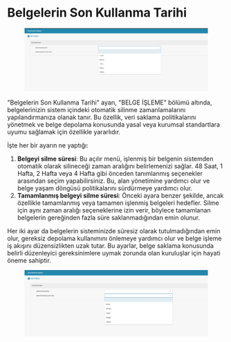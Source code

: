 # Belgelerin Son Kullanma Tarihi

<figure><img src="../../../.gitbook/assets/Bildschirmfoto 2024-05-08 um 10.29.17.png" alt=""><figcaption></figcaption></figure>

"Belgelerin Son Kullanma Tarihi" ayarı, "BELGE İŞLEME" bölümü altında, belgelerinizin sistem içindeki otomatik silinme zamanlamalarını yapılandırmanıza olanak tanır. Bu özellik, veri saklama politikalarını yönetmek ve belge depolama konusunda yasal veya kurumsal standartlara uyumu sağlamak için özellikle yararlıdır.

İşte her bir ayarın ne yaptığı:

1. **Belgeyi silme süresi**: Bu açılır menü, işlenmiş bir belgenin sistemden otomatik olarak silineceği zaman aralığını belirlemenizi sağlar. 48 Saat, 1 Hafta, 2 Hafta veya 4 Hafta gibi önceden tanımlanmış seçenekler arasından seçim yapabilirsiniz. Bu, alan yönetimine yardımcı olur ve belge yaşam döngüsü politikalarını sürdürmeye yardımcı olur.
2. **Tamamlanmış belgeyi silme süresi**: Önceki ayara benzer şekilde, ancak özellikle tamamlanmış veya tamamen işlenmiş belgeleri hedefler. Silme için aynı zaman aralığı seçeneklerine izin verir, böylece tamamlanan belgelerin gereğinden fazla süre saklanmadığından emin olunur.

Her iki ayar da belgelerin sisteminizde süresiz olarak tutulmadığından emin olur, gereksiz depolama kullanımını önlemeye yardımcı olur ve belge işleme iş akışını düzensizlikten uzak tutar. Bu ayarlar, belge saklama konusunda belirli düzenleyici gereksinimlere uymak zorunda olan kuruluşlar için hayati öneme sahiptir.

<figure><img src="../../../.gitbook/assets/Bildschirmfoto 2024-05-08 um 10.29.27.png" alt=""><figcaption></figcaption></figure>
